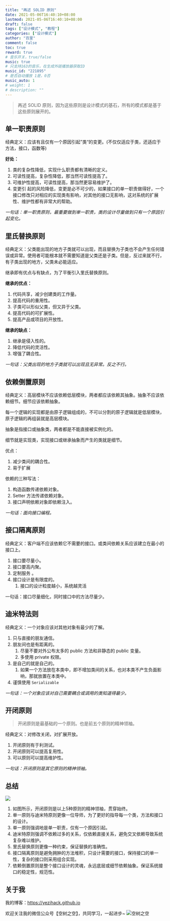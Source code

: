 ```yaml
---
title: "再述 SOLID 原则"
date: 2021-05-06T16:40:10+08:00
lastmod: 2021-05-06T16:40:10+08:00
draft: false
tags: ["设计模式", "教程"]
categories: ["设计模式"]
author: "百里"
comment: false
toc: true
reward: true
# 音乐开关，true/false
music: true
# 只支持163的音乐，在生成外链播放器获取ID
music_id: "221895"
# 是否自动播放 1是，0否
music_auto: 1
# weight: 1
# description: ""
---
```


> 再述 SOLID 原则，因为这些原则是设计模式的基石，所有的模式都是基于这些原则展开的。

## 单一职责原则

经典定义：应该有且仅有一个原因引起”类“的变更。(不仅仅适应于类，还适应于方法，接口，函数等)

**好处：**

1. 类的复杂性降低，实现什么职责都有清晰的定义。
2. 可读性提高，复杂性降低，那当然可读性提高了。
3. 可维护性提高，可读性提高，那当然更容易维护了。
4. 变更引 起的风险降低，变更是必不可少的，如果接口的单一职责做得好，一个接口修改只对相应的实现类有影响，对其他的接口无影响，这对系统的扩展性、维护性都有非常大的帮助。

*一句话：单一职责原则，最重要做到单一职责，类的设计尽量做到只有一个原因引起变化。*

## 里氏替换原则

经典定义：父类能出现的地方子类就可以出现，而且替换为子类也不会产生任何错误或异常。使用者可能根本就不需要知道是父类还是子类。但是，反过来就不行，有子类出现的地方，父类未必能适应。

继承即有优点与有缺点，为了平衡引入里氏替换原则。

**继承的优点：**

1. 代码共享，减少创建类的工作量。
2. 提高代码的重用性。
3. 子类可以形似父类，但又异于父类。
4. 提高代码的可扩展性。
5. 提高产品或项目的开放性。

**继承的缺点：**

1. 继承是侵入性的。
2. 降低代码的灵活性。
3. 增强了耦合性。

*一句话：父类出现的地方子类就可以出现且无异常。反之不行。*

## 依赖倒置原则

经典定义：高层模块不应该依赖低层模块，两者都应该依赖其抽象。抽象不应该依赖细节。细节应该依赖抽象。

每一个逻辑的实现都是由原子逻辑组成的，不可以分割的原子逻辑就是低层模块，原子逻辑的再组装就是高层模块。

抽象是指接口或抽象类，两者都是不能直接被实例化的。

细节就是实现类，实现接口或继承抽象而产生的类就是细节。

优点：

1. 减少类间的耦合性。
2. 易于扩展

依赖的三种写法：

1. 构造函数传递依赖对象。
2. Setter 方法传递依赖对象。
3. 接口声明依赖对象即依赖注入。

*一句话：面向接口编程。*

## 接口隔离原则

经典定义：客户端不应该依赖它不需要的接口。或类间依赖关系应该建立在最小的接口上。

1. 接口要尽量小。
2. 接口要高内聚。
3. 定制服务 。
4. 接口设计是有限度的。
   1. 接口的设计粒度越小，系统越灵活

一句话：接口尽量细化，同时接口中的方法尽量少。

## 迪米特法则

经典定义：一个对象应该对其他对象有最少的了解。

1. 只与直接的朋友通信。
2. 朋友间也是有距离的。
   1. 尽量不要对外公布太多的 public 方法和非静态的 public 变量。
   2. 多使用 private 权限。
3. 是自己的就是自己的。
   1. 如果一个方法放在本类中，即不增加类间的关系，也对本类不产生负面影响，那就放置在本类中。
4. 谨慎使用  `Serializable` 

*一句话：一个对象应该对自己需要耦合或调用的类知道得最少。*

## 开闭原则

> 开闭原则是最基础的一个原则。也是前五个原则的精神领袖。

经典定义：对修改关闭，对扩展开放。

1. 开闭原则有于利测试。
2. 开闭原则可以提高复用性。
3. 可以原则可以提高维护性。

*一句话：开闭原则是其它原则的精神领袖。*



## 总结

![](https://gitee.com/sgfoot/img/raw/master/blog/20210508184150.png)

1. 如图所示，开闭原则是以上5种原则的精神领袖，贯穿始终。
2. 单一原则与迪米特原则更像一位导师，为了更好的指导每一个类，方法和接口的设计。
3. 单一原则强调地是单一职责，仅有一个原因引起。
4. 迪米特原则强调不依赖过多的关系，仅依赖直接关系，避免交叉依赖导致系统复杂难以维护。
5. 里氏替换原则更像一种约束，保证替换的准确性。
6. 接口隔离原则是避免拥肿的方法堆积，只设计需要的接口，保持接口的单一性，复杂的接口则采用组合实现。
7. 依赖倒置原则是整个接口设计的灵魂，永远底层或细节依赖抽象。保证系统接口的稳定性，规范性。



## 关于我
我的博客：https://yezihack.github.io

欢迎关注我的微信公众号【空树之空】，共同学习，一起进步~
![空树之空](https://cdn.jsdelivr.net/gh/yezihack/assets/b/20210122112114.png?imageslim)